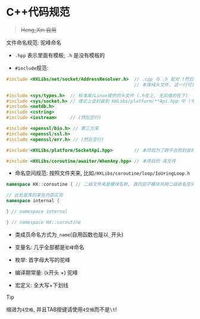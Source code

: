 # C++代码规范
> ~~Heng_Xin 自用~~

文件命名规范: 驼峰命名

- `.hpp` 表示里面有模板; `.h` 是没有模板的

- `#include`规范:

```cpp
#include <HXLibs/net/socket/AddressResolver.h>  // .cpp 与 .h 配对 (然后空行)
                                                // 本库纯头文件, 这一行可忽略

#include <sys/types.h>  // 标准库/Linux提供的头文件 (.h在上, 无后缀的在下)
#include <sys/socket.h> // 理论上会封装到 HXLibs/platform/**Api.hpp 中 (平台相关的api)
#include <netdb.h>
#include <cstring>
#include <iostream>     // (然后空行)

#include <openssl/bio.h> // 第三方库
#include <openssl/ssl.h>  
#include <openssl/err.h> // (然后空行)

#include <HXLibs/platform/SocketApi.hpp>        // 本项目为了跨平台而封装的API (然后空行)

#include <HXLibs/coroutine/awaiter/WhenAny.hpp> // 本项目的 库文件
```

- 命名空间规范: 按照文件夹来, 比如`/HXLibs/coroutine/loop/IoUringLoop.h`

```cpp
namespace HX::coroutine { // 二级文件夹是模块名称, 其内部子模块共用二级命名空间

// 此处是库的某些内部实现
namespace internal {

} // namespace internal

} // namespace HX::coroutine
```

- 类成员命名方式为`_name`(自用函数也是以`_`开头)
- 变量名: 几乎全部都是`驼峰`命名
- 枚举: 首字母大写的驼峰
- 编译期常量: (`k`开头 +) 驼峰

- 宏定义: 全大写+下划线

> [!TIP]
> 缩进为`4空格`, 并且TAB按键请使用`4空格`而不是`\t`!